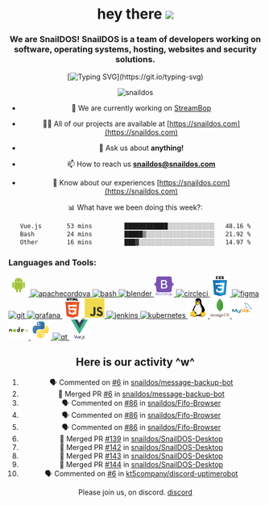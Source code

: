 <h1 align="center">hey there <img src="https://media.giphy.com/media/hvRJCLFzcasrR4ia7z/giphy.gif" width="25px"></h1>
<h3 align="center">We are SnailDOS! SnailDOS is a team of developers working on software, operating systems, hosting, websites and security solutions.</h3>

<div align="center">

[![Typing SVG](https://readme-typing-svg.herokuapp.com?color=%23F7BD27&center=true&multiline=true&lines=We+love+coding!;We+support+open+source!;So%2C+check+our+repos+and+follow+us!+;Star+our+work!+It+keeps+us+motivated.)](https://git.io/typing-svg)

</div>

<p align="center"> <img src="https://komarev.com/ghpvc/?username=snaildos&label=Profile%20views&color=0e75b6&style=flat" alt="snaildos" /> </p>

<div align="center">

- 🔭 We are currently working on [StreamBop](https://snaildos.com/streambop)

- 👨‍💻 All of our projects are available at [https://snaildos.com](https://snaildos.com)

- 💬 Ask us about **anything!**

- 📫 How to reach us **snaildos@snaildos.com**

- 📄 Know about our experiences [https://snaildos.com](https://snaildos.com)
</div>

<p align="center">📊 What have we been doing this week?:</p>

<div align="center">

<!--START_SECTION:waka-->

```text
Vue.js       53 mins         ████████████░░░░░░░░░░░░░   48.16 %
Bash         24 mins         █████▒░░░░░░░░░░░░░░░░░░░   21.92 %
Other        16 mins         ███▓░░░░░░░░░░░░░░░░░░░░░   14.97 %
```

<!--END_SECTION:waka-->

</div>

<div align="center">

<h3 align="left">Languages and Tools:</h3>
<p align="left"> <a href="https://developer.android.com" target="_blank"> <img src="https://raw.githubusercontent.com/devicons/devicon/master/icons/android/android-original-wordmark.svg" alt="android" width="40" height="40"/> </a> <a href="https://cordova.apache.org/" target="_blank"> <img src="https://www.vectorlogo.zone/logos/apache_cordova/apache_cordova-icon.svg" alt="apachecordova" width="40" height="40"/> </a> <a href="https://www.gnu.org/software/bash/" target="_blank"> <img src="https://www.vectorlogo.zone/logos/gnu_bash/gnu_bash-icon.svg" alt="bash" width="40" height="40"/> </a> <a href="https://www.blender.org/" target="_blank"> <img src="https://download.blender.org/branding/community/blender_community_badge_white.svg" alt="blender" width="40" height="40"/> </a> <a href="https://getbootstrap.com" target="_blank"> <img src="https://raw.githubusercontent.com/devicons/devicon/master/icons/bootstrap/bootstrap-plain-wordmark.svg" alt="bootstrap" width="40" height="40"/> </a> <a href="https://circleci.com" target="_blank"> <img src="https://www.vectorlogo.zone/logos/circleci/circleci-icon.svg" alt="circleci" width="40" height="40"/> </a> <a href="https://www.w3schools.com/css/" target="_blank"> <img src="https://raw.githubusercontent.com/devicons/devicon/master/icons/css3/css3-original-wordmark.svg" alt="css3" width="40" height="40"/> </a> <a href="https://www.figma.com/" target="_blank"> <img src="https://www.vectorlogo.zone/logos/figma/figma-icon.svg" alt="figma" width="40" height="40"/> </a> <a href="https://git-scm.com/" target="_blank"> <img src="https://www.vectorlogo.zone/logos/git-scm/git-scm-icon.svg" alt="git" width="40" height="40"/> </a> <a href="https://grafana.com" target="_blank"> <img src="https://www.vectorlogo.zone/logos/grafana/grafana-icon.svg" alt="grafana" width="40" height="40"/> </a> <a href="https://www.w3.org/html/" target="_blank"> <img src="https://raw.githubusercontent.com/devicons/devicon/master/icons/html5/html5-original-wordmark.svg" alt="html5" width="40" height="40"/> </a> <a href="https://developer.mozilla.org/en-US/docs/Web/JavaScript" target="_blank"> <img src="https://raw.githubusercontent.com/devicons/devicon/master/icons/javascript/javascript-original.svg" alt="javascript" width="40" height="40"/> </a> <a href="https://www.jenkins.io" target="_blank"> <img src="https://www.vectorlogo.zone/logos/jenkins/jenkins-icon.svg" alt="jenkins" width="40" height="40"/> </a> <a href="https://kubernetes.io" target="_blank"> <img src="https://www.vectorlogo.zone/logos/kubernetes/kubernetes-icon.svg" alt="kubernetes" width="40" height="40"/> </a> <a href="https://www.linux.org/" target="_blank"> <img src="https://raw.githubusercontent.com/devicons/devicon/master/icons/linux/linux-original.svg" alt="linux" width="40" height="40"/> </a> <a href="https://www.mongodb.com/" target="_blank"> <img src="https://raw.githubusercontent.com/devicons/devicon/master/icons/mongodb/mongodb-original-wordmark.svg" alt="mongodb" width="40" height="40"/> </a> <a href="https://www.mysql.com/" target="_blank"> <img src="https://raw.githubusercontent.com/devicons/devicon/master/icons/mysql/mysql-original-wordmark.svg" alt="mysql" width="40" height="40"/> </a> <a href="https://nodejs.org" target="_blank"> <img src="https://raw.githubusercontent.com/devicons/devicon/master/icons/nodejs/nodejs-original-wordmark.svg" alt="nodejs" width="40" height="40"/> </a> <a href="https://www.python.org" target="_blank"> <img src="https://raw.githubusercontent.com/devicons/devicon/master/icons/python/python-original.svg" alt="python" width="40" height="40"/> </a> <a href="https://www.qt.io/" target="_blank"> <img src="https://upload.wikimedia.org/wikipedia/commons/0/0b/Qt_logo_2016.svg" alt="qt" width="40" height="40"/> </a> <a href="https://vuejs.org/" target="_blank"> <img src="https://raw.githubusercontent.com/devicons/devicon/master/icons/vuejs/vuejs-original-wordmark.svg" alt="vuejs" width="40" height="40"/> </a> </p>

## Here is our activity ^w^
<!--START_SECTION:activity-->
1. 🗣 Commented on [#6](https://github.com/snaildos/message-backup-bot/issues/6) in [snaildos/message-backup-bot](https://github.com/snaildos/message-backup-bot)
2. 🎉 Merged PR [#6](https://github.com/snaildos/message-backup-bot/pull/6) in [snaildos/message-backup-bot](https://github.com/snaildos/message-backup-bot)
3. 🗣 Commented on [#86](https://github.com/snaildos/Fifo-Browser/issues/86) in [snaildos/Fifo-Browser](https://github.com/snaildos/Fifo-Browser)
4. 🗣 Commented on [#86](https://github.com/snaildos/Fifo-Browser/issues/86) in [snaildos/Fifo-Browser](https://github.com/snaildos/Fifo-Browser)
5. 🗣 Commented on [#86](https://github.com/snaildos/Fifo-Browser/issues/86) in [snaildos/Fifo-Browser](https://github.com/snaildos/Fifo-Browser)
6. 🎉 Merged PR [#139](https://github.com/snaildos/SnailDOS-Desktop/pull/139) in [snaildos/SnailDOS-Desktop](https://github.com/snaildos/SnailDOS-Desktop)
7. 🎉 Merged PR [#142](https://github.com/snaildos/SnailDOS-Desktop/pull/142) in [snaildos/SnailDOS-Desktop](https://github.com/snaildos/SnailDOS-Desktop)
8. 🎉 Merged PR [#143](https://github.com/snaildos/SnailDOS-Desktop/pull/143) in [snaildos/SnailDOS-Desktop](https://github.com/snaildos/SnailDOS-Desktop)
9. 🎉 Merged PR [#144](https://github.com/snaildos/SnailDOS-Desktop/pull/144) in [snaildos/SnailDOS-Desktop](https://github.com/snaildos/SnailDOS-Desktop)
10. 🗣 Commented on [#6](https://github.com/kt5company/discord-uptimerobot/issues/6) in [kt5company/discord-uptimerobot](https://github.com/kt5company/discord-uptimerobot)
<!--END_SECTION:activity-->

Please join us, on discord.
[discord](https://invite.gg/snaildos)

</div>
